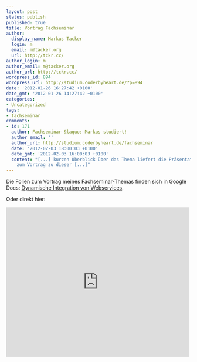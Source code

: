 ```yaml
---
layout: post
status: publish
published: true
title: Vortrag Fachseminar
author:
  display_name: Markus Tacker
  login: m
  email: m@tacker.org
  url: http://tckr.cc/
author_login: m
author_email: m@tacker.org
author_url: http://tckr.cc/
wordpress_id: 894
wordpress_url: http://studium.coderbyheart.de/?p=894
date: '2012-01-26 16:27:42 +0100'
date_gmt: '2012-01-26 14:27:42 +0100'
categories:
- Uncategorized
tags:
- fachseminar
comments:
- id: 171
  author: Fachseminar &laquo; Markus studiert!
  author_email: ''
  author_url: http://studium.coderbyheart.de/fachseminar
  date: '2012-02-03 18:00:03 +0100'
  date_gmt: '2012-02-03 16:00:03 +0100'
  content: "[...] kurzen Überblick über das Thema liefert die Präsentationsfolien
    zum Vortrag zu dieser [...]"
---
```

<p>Die Folien zum Vortrag meines Fachseminar-Themas finden sich in Google Docs: <a href="https://docs.google.com/present/edit?id=0AdTPpgm7INxMZGRyd2ZxZHdfMTgydnFmdjk3Zmg">Dynamische Integration von Webservices</a>.</p>
<p>Oder direkt hier:</p>
<p><iframe src="https://docs.google.com/present/embed?id=ddrwfqdw_182vqfv97fh&size=s" frameborder="0" width="500" height="406"></iframe></p>
